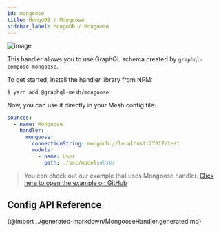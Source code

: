 ```yaml
---
id: mongoose
title: MongoDB / Mongoose
sidebar_label: MongoDB / Mongoose
---
```

![image](https://user-images.githubusercontent.com/20847995/79219137-5f584c00-7e5a-11ea-83fb-800f9ac73fd8.png)

This handler allows you to use GraphQL schema created by `graphql-compose-mongoose`.

To get started, install the handler library from NPM:

```
$ yarn add @graphql-mesh/mongoose
```

Now, you can use it directly in your Mesh config file:

```yml
sources:
  - name: Mongoose
    handler:
      mongoose:
        connectionString: mongodb://localhost:27017/test
        models:
          - name: User
            path: ./src/models#User

```

> You can check out our example that uses Mongoose handler.
[Click here to open the example on GitHub](https://github.com/Urigo/graphql-mesh/tree/master/examples/mongoose-example)

## Config API Reference

{@import ../generated-markdown/MongooseHandler.generated.md}
